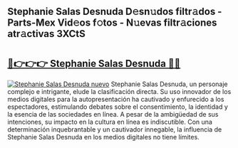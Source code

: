 ## Stephanie Salas Desnuda D𝚎sn𝚞dos filtr𝚊dos - Parts-Mex Vid𝚎os f𝚘tos - N𝚞evas filtr𝚊ciones atr𝚊ctivas 3XCtS

# <h2><a href="http://mb40yfm.tromn.icu/?c=Stephanie+Salas+Desnuda">🔗👉👉👉 Stephanie Salas Desnuda 🔗🔗</a></h2>

[![Stephanie Salas Desnuda nuevo](https://i.imgur.com/pEAQMta.gif)](http://mb40yfm.tromn.icu/?c=Stephanie+Salas+Desnuda)
Stephanie Salas Desnuda, un personaje complejo e intrigante, elude la clasificación directa. Su uso innovador de los medios digitales para la autopresentación ha cautivado y enfurecido a los espectadores, estimulando debates sobre el consentimiento, la identidad y la esencia de las sociedades en línea. A pesar de la ambigüedad de sus intenciones, su impacto en la cultura en línea es indiscutible. Con una determinación inquebrantable y un cautivador innegable, la influencia de Stephanie Salas Desnuda en los medios digitales no tiene límites.
